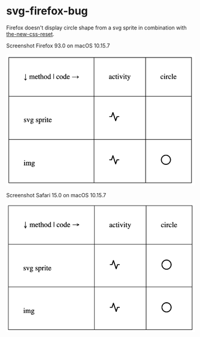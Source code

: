 # svg-firefox-bug

Firefox doesn't display circle shape from a svg sprite in combination with [the-new-css-reset](https://github.com/elad2412/the-new-css-reset).

Screenshot Firefox 93.0 on macOS 10.15.7

![A table with an empty cell where a circle should be](screenshot-ff.png)

Screenshot Safari 15.0 on macOS 10.15.7

![A table with all 4 shapes renderd correctly](screenshot-safari.png)
